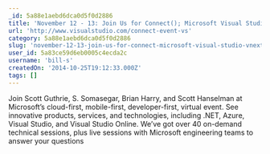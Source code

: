 ```yaml
---
_id: 5a88e1aebd6dca0d5f0d2886
title: 'November 12 - 13: Join Us for Connect(); Microsoft Visual Studio vNext and Azure Virtual Event '
url: 'http://www.visualstudio.com/connect-event-vs'
category: 5a88e1aebd6dca0d5f0d2886
slug: 'november-12-13-join-us-for-connect-microsoft-visual-studio-vnext-and-azure-virtual-event'
user_id: 5a83ce59d6eb0005c4ecda2c
username: 'bill-s'
createdOn: '2014-10-25T19:12:33.000Z'
tags: []
---
```


Join Scott Guthrie, S. Somasegar, Brian Harry, and Scott Hanselman at Microsoft’s cloud-first, mobile-first, developer-first, virtual event. See innovative products, services, and technologies, including .NET, Azure, Visual Studio, and Visual Studio Online. We’ve got over 40 on-demand technical sessions, plus live sessions with Microsoft engineering teams to answer your questions
